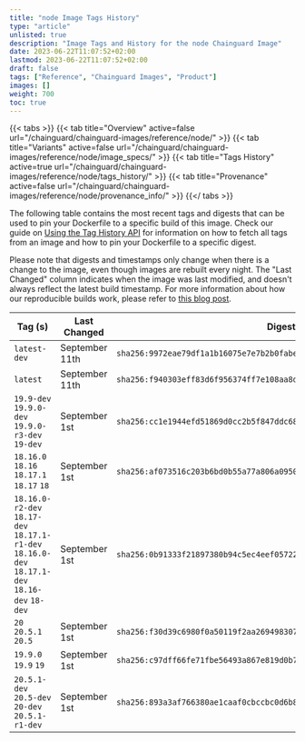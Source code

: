 ```yaml
---
title: "node Image Tags History"
type: "article"
unlisted: true
description: "Image Tags and History for the node Chainguard Image"
date: 2023-06-22T11:07:52+02:00
lastmod: 2023-06-22T11:07:52+02:00
draft: false
tags: ["Reference", "Chainguard Images", "Product"]
images: []
weight: 700
toc: true
---
```


{{< tabs >}}
{{< tab title="Overview" active=false url="/chainguard/chainguard-images/reference/node/" >}}
{{< tab title="Variants" active=false url="/chainguard/chainguard-images/reference/node/image_specs/" >}}
{{< tab title="Tags History" active=true url="/chainguard/chainguard-images/reference/node/tags_history/" >}}
{{< tab title="Provenance" active=false url="/chainguard/chainguard-images/reference/node/provenance_info/" >}}
{{</ tabs >}}

The following table contains the most recent tags and digests that can be used to pin your Dockerfile to a specific build of this image. Check our guide on [Using the Tag History API](/chainguard/chainguard-images/using-the-tag-history-api/) for information on how to fetch all tags from an image and how to pin your Dockerfile to a specific digest.

Please note that digests and timestamps only change when there is a change to the image, even though images are rebuilt every night. The "Last Changed" column indicates when the image was last modified, and doesn't always reflect the latest build timestamp. For more information about how our reproducible builds work, please refer to [this blog post](https://www.chainguard.dev/unchained/reproducing-chainguards-reproducible-image-builds).

| Tag (s)                                                                                         | Last Changed   | Digest                                                                    |
|-------------------------------------------------------------------------------------------------|----------------|---------------------------------------------------------------------------|
|  `latest-dev`                                                                                   | September 11th | `sha256:9972eae79df1a1b16075e7e7b2b0fabed1e8aebf89dd57485a0ea6c021655af2` |
|  `latest`                                                                                       | September 11th | `sha256:f940303eff83d6f956374ff7e108aa8d4f182c20a07467a07f3e247427b77adb` |
|  `19.9-dev` `19.9.0-dev` `19.9.0-r3-dev` `19-dev`                                               | September 1st  | `sha256:cc1e1944efd51869d0cc2b5f847ddc68ed0fe34be2c349fc24ce81b368b828be` |
|  `18.16.0` `18.16` `18.17.1` `18.17` `18`                                                       | September 1st  | `sha256:af073516c203b6bd0b55a77a806a0950b486f2e9ea7387a32b0f41ea72f20886` |
|  `18.16.0-r2-dev` `18.17-dev` `18.17.1-r1-dev` `18.16.0-dev` `18.17.1-dev` `18.16-dev` `18-dev` | September 1st  | `sha256:0b91333f21897380b94c5ec4eef05722db35de37734399c6a454e8ed399330f1` |
|  `20` `20.5.1` `20.5`                                                                           | September 1st  | `sha256:f30d39c6980f0a50119f2aa269498307a80c2654928d8e23bb25431b9cbbdc4f` |
|  `19.9.0` `19.9` `19`                                                                           | September 1st  | `sha256:c97dff66fe71fbe56493a867e819d0b7859b8c6fe1fd7a47074c78ae46864666` |
|  `20.5.1-dev` `20.5-dev` `20-dev` `20.5.1-r1-dev`                                               | September 1st  | `sha256:893a3af766380ae1caaf0cbccbc0d6b8fcc97b86eac29df7dbd2ba89acfb22d3` |

